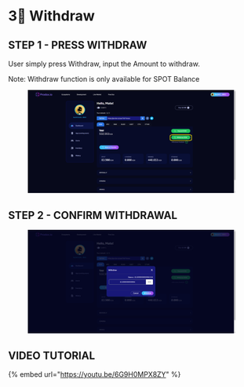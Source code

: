 # 3⃣ Withdraw

## STEP 1 - PRESS WITHDRAW

User simply press Withdraw, input the Amount to withdraw.

Note: Withdraw function is only available for SPOT Balance

<figure><img src="../.gitbook/assets/image (2).png" alt=""><figcaption></figcaption></figure>

## STEP 2 - CONFIRM WITHDRAWAL



<figure><img src="../.gitbook/assets/image (1).png" alt=""><figcaption></figcaption></figure>

## VIDEO TUTORIAL

{% embed url="https://youtu.be/6G9H0MPX8ZY" %}

